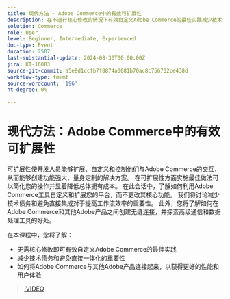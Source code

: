 ```yaml
---
title: 现代方法 — Adobe Commerce中的有效可扩展性
description: 在不进行核心修改的情况下有效自定义Adobe Commerce的最佳实践减少技术负债和避免直接集成的重要性如何将Adobe Commerce与其他Adobe产品连接起来以获得更好的性能和用户体验
solution: Commerce
role: User
level: Beginner, Intermediate, Experienced
doc-type: Event
duration: 2507
last-substantial-update: 2024-08-30T00:00:00Z
jira: KT-16083
source-git-commit: a5e8d1ccfb7f8874a0081b70ac8c756702ce438d
workflow-type: tm+mt
source-wordcount: '196'
ht-degree: 0%

---
```



# 现代方法：Adobe Commerce中的有效可扩展性

可扩展性使开发人员能够扩展、自定义和控制他们与Adobe Commerce的交互，从而能够创建功能强大、量身定制的解决方案。 在可扩展性方面实施最佳做法可以简化您的操作并显着降低总体拥有成本。 在此会话中，了解如何利用Adobe Commerce工具自定义和扩展您的平台，而不更改其核心功能。 我们将讨论减少技术债务和避免直接集成对于提高工作流效率的重要性。 此外，您将了解如何在Adobe Commerce和其他Adobe产品之间创建无缝连接，并探索高级通信和数据处理工具的好处。

在本课程中，您将了解：

* 无需核心修改即可有效自定义Adobe Commerce的最佳实践
* 减少技术债务和避免直接一体化的重要性
* 如何将Adobe Commerce与其他Adobe产品连接起来，以获得更好的性能和用户体验

>[!VIDEO](https://video.tv.adobe.com/v/3433147/?learn=on)
